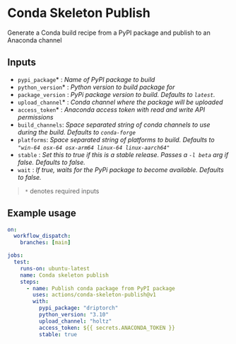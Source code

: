 # Conda Skeleton Publish

Generate a Conda build recipe from a PyPI package and publish to an Anaconda channel

## Inputs

-  `pypi_package`* : _Name of PyPI package to build_
-  `python_version`* : _Python version to build package for_
-  `package_version` : _PyPi package version to build. Defaults to `latest`._
-  `upload_channel`* : _Conda channel where the package will be uploaded_
-  `access_token`* : _Anaconda access token with read and write API permissions_
-  `build_channels`: _Space separated string of conda channels to use during the build. Defaults to `conda-forge`_
- `platforms`: _Space separated string of platforms to build. Defaults to `"win-64 osx-64 osx-arm64 linux-64 linux-aarch64"`_
-  `stable` : _Set this to true if this is a stable release. Passes a `-l beta` arg if false. Defaults to false._
-  `wait` : _If true, waits for the PyPi package to become available. Defaults to false._

> `*` denotes required inputs

## Example usage

```YAML
on:
  workflow_dispatch:
    branches: [main]

jobs:
  test:
    runs-on: ubuntu-latest
    name: Conda skeleton publish
    steps:
      - name: Publish conda package from PyPI package
        uses: actions/conda-skeleton-publish@v1
        with:
          pypi_package: "driptorch"
          python_version: "3.10"
          upload_channel: "holtz"
          access_token: ${{ secrets.ANACONDA_TOKEN }}
          stable: true
```
